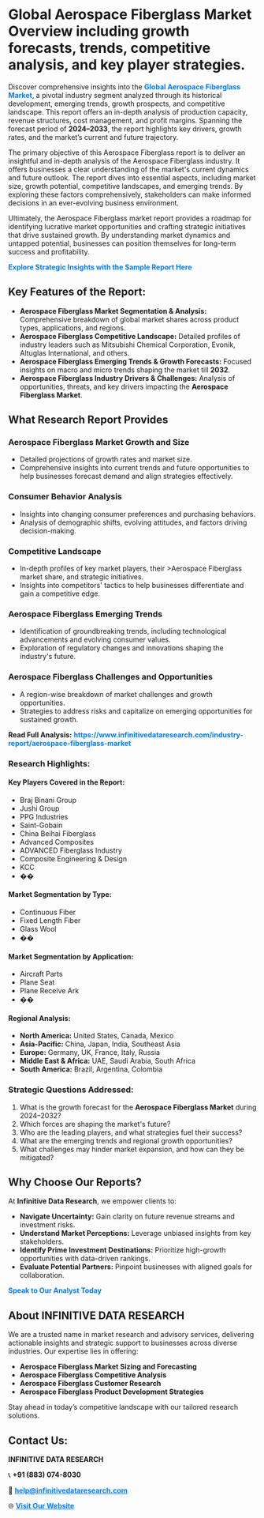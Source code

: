 <h1>Global Aerospace Fiberglass Market Overview including growth forecasts, trends, competitive analysis, and key player strategies.</h1>
<p>
Discover comprehensive insights into the 
<a href="https://www.infinitivedataresearch.com/industry-report/aerospace-fiberglass-market" rel="dofollow" style="color: #007BFF; text-decoration: none;"><strong>Global Aerospace Fiberglass Market</strong></a>, a pivotal industry segment analyzed through its historical development, emerging trends, growth prospects, and competitive landscape. This report offers an in-depth analysis of production capacity, revenue structures, cost management, and profit margins. Spanning the forecast period of <strong>2024–2033</strong>, the report highlights key drivers, growth rates, and the market’s current and future trajectory.
</p>
<p>
The primary objective of this Aerospace Fiberglass report is to deliver an insightful and in-depth analysis of the Aerospace Fiberglass industry. It offers businesses a clear understanding of the market's current dynamics and future outlook. The report dives into essential aspects, including market size, growth potential, competitive landscapes, and emerging trends. By exploring these factors comprehensively, stakeholders can make informed decisions in an ever-evolving business environment.
</p>
<p>
Ultimately, the Aerospace Fiberglass market report provides a roadmap for identifying lucrative market opportunities and crafting strategic initiatives that drive sustained growth. By understanding market dynamics and untapped potential, businesses can position themselves for long-term success and profitability.
</p>
<p>
<a href="https://www.infinitivedataresearch.com/request-sample/reportId=108135" style="color: #007BFF; text-decoration: none;"><strong>Explore Strategic Insights with the Sample Report Here</strong></a>
</p>

<h2>Key Features of the Report:</h2>
<ul>
<li><strong>Aerospace Fiberglass Market Segmentation & Analysis:</strong> Comprehensive breakdown of global market shares across product types, applications, and regions.</li>
<li><strong>Aerospace Fiberglass Competitive Landscape:</strong> Detailed profiles of industry leaders such as Mitsubishi Chemical Corporation, Evonik, Altuglas International, and others.</li>
<li><strong>Aerospace Fiberglass Emerging Trends & Growth Forecasts:</strong> Focused insights on macro and micro trends shaping the market till <strong>2032</strong>.</li>
<li><strong>Aerospace Fiberglass Industry Drivers & Challenges:</strong> Analysis of opportunities, threats, and key drivers impacting the <strong>Aerospace Fiberglass Market</strong>.</li>
</ul>

<h2>What Research Report Provides</h2>
<h3>Aerospace Fiberglass Market Growth and Size</h3>
<ul>
<li>Detailed projections of growth rates and market size.</li>
<li>Comprehensive insights into current trends and future opportunities to help businesses forecast demand and align strategies effectively.</li>
</ul>

<h3>Consumer Behavior Analysis</h3>
<ul>
<li>Insights into changing consumer preferences and purchasing behaviors.</li>
<li>Analysis of demographic shifts, evolving attitudes, and factors driving decision-making.</li>
</ul>

<h3>Competitive Landscape</h3>
<ul>
<li>In-depth profiles of key market players, their >Aerospace Fiberglass market share, and strategic initiatives.</li>
<li>Insights into competitors' tactics to help businesses differentiate and gain a competitive edge.</li>
</ul>

<h3>Aerospace Fiberglass Emerging Trends</h3>
<ul>
<li>Identification of groundbreaking trends, including technological advancements and evolving consumer values.</li>
<li>Exploration of regulatory changes and innovations shaping the industry's future.</li>
</ul>

<h3>Aerospace Fiberglass Challenges and Opportunities</h3>
<ul>
<li>A region-wise breakdown of market challenges and growth opportunities.</li>
<li>Strategies to address risks and capitalize on emerging opportunities for sustained growth.</li>
</ul>
<p><strong>Read Full Analysis:</strong> <a href="https://www.infinitivedataresearch.com/industry-report/aerospace-fiberglass-market" rel="dofollow" style="color: #007BFF; text-decoration: none;"><strong>https://www.infinitivedataresearch.com/industry-report/aerospace-fiberglass-market</strong></a></p>
<h3>Research Highlights:</h3>
<h4>Key Players Covered in the Report:</h4>
<ul><li>Braj Binani Group</li><li>Jushi Group</li><li>PPG Industries</li><li>Saint-Gobain</li><li>China Beihai Fiberglass</li><li>Advanced Composites</li><li>ADVANCED Fiberglass Industry</li><li>Composite Engineering &amp; Design</li><li>KCC</li><li>��</li></ul>
<h4>Market Segmentation by Type:</h4>
<ul><li>Continuous Fiber</li><li>Fixed Length Fiber</li><li>Glass Wool</li><li>��</li></ul>
<h4>Market Segmentation by Application:</h4>
<ul><li>Aircraft Parts</li><li>Plane Seat</li><li>Plane Receive Ark</li><li>��</li></ul>

<h4>Regional Analysis:</h4>
<ul>
<li><strong>North America:</strong> United States, Canada, Mexico</li>
<li><strong>Asia-Pacific:</strong> China, Japan, India, Southeast Asia</li>
<li><strong>Europe:</strong> Germany, UK, France, Italy, Russia</li>
<li><strong>Middle East & Africa:</strong> UAE, Saudi Arabia, South Africa</li>
<li><strong>South America:</strong> Brazil, Argentina, Colombia</li>
</ul>

<h3>Strategic Questions Addressed:</h3>
<ol>
<li>What is the growth forecast for the <strong>Aerospace Fiberglass Market</strong> during 2024–2032?</li>
<li>Which forces are shaping the market's future?</li>
<li>Who are the leading players, and what strategies fuel their success?</li>
<li>What are the emerging trends and regional growth opportunities?</li>
<li>What challenges may hinder market expansion, and how can they be mitigated?</li>
</ol>

<h2>Why Choose Our Reports?</h2>
<p>At <strong>Infinitive Data Research</strong>, we empower clients to:</p>
<ul>
<li><strong>Navigate Uncertainty:</strong> Gain clarity on future revenue streams and investment risks.</li>
<li><strong>Understand Market Perceptions:</strong> Leverage unbiased insights from key stakeholders.</li>
<li><strong>Identify Prime Investment Destinations:</strong> Prioritize high-growth opportunities with data-driven rankings.</li>
<li><strong>Evaluate Potential Partners:</strong> Pinpoint businesses with aligned goals for collaboration.</li>
</ul>
<p><a href="https://www.infinitivedataresearch.com/industry-report/aerospace-fiberglass-market" rel="dofollow" style="color: #007BFF; text-decoration: none;"><strong>Speak to Our Analyst Today</strong></a></p>

<h2>About INFINITIVE DATA RESEARCH</h2>
<p>We are a trusted name in market research and advisory services, delivering actionable insights and strategic support to businesses across diverse industries. Our expertise lies in offering:</p>
<ul>
<li><strong>Aerospace Fiberglass Market Sizing and Forecasting</strong></li>
<li><strong>Aerospace Fiberglass Competitive Analysis</strong></li>
<li><strong>Aerospace Fiberglass Customer Research</strong></li>
<li><strong>Aerospace Fiberglass Product Development Strategies</strong></li>
</ul>
<p>Stay ahead in today’s competitive landscape with our tailored research solutions.</p>

<h2>Contact Us:</h2>
<p><strong>INFINITIVE DATA RESEARCH</strong></p>
<p>📞 <strong>+91 (883) 074-8030</strong></p>
<p>📧 <strong><a href="mailto:help@infinitivedataresearch.com" style="color: #007BFF;">help@infinitivedataresearch.com</a></strong></p>
<p>🌐 <strong><a href="https://www.infinitivedataresearch.com" rel="dofollow" style="color: #007BFF;">Visit Our Website</a></strong></p>